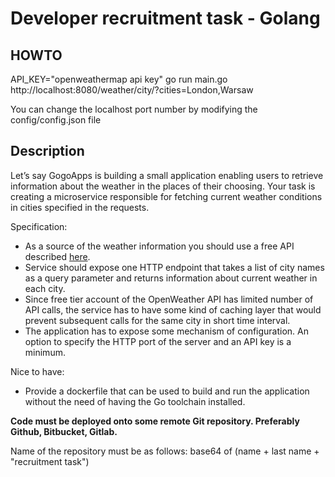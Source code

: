 # Developer recruitment task - Golang

## HOWTO
API_KEY="openweathermap api key" go run main.go
http://localhost:8080/weather/city/?cities=London,Warsaw

You can change the localhost port number by modifying the config/config.json file

## Description

Let’s say GogoApps is building a small application enabling users to retrieve information
about the weather in the places of their choosing. Your task is creating a microservice
responsible for fetching current weather conditions in cities specified in the requests.

Specification:
- As a source of the weather information you should use a free API described [here](https://openweathermap.org/current).
- Service should expose one HTTP endpoint that takes a list of city names as a
query parameter and returns information about current weather in each city.
- Since free tier account of the OpenWeather API has limited number of API calls,
the service has to have some kind of caching layer that would prevent
subsequent calls for the same city in short time interval.
- The application has to expose some mechanism of configuration. An option to
specify the HTTP port of the server and an API key is a minimum.

Nice to have:
- Provide a dockerfile that can be used to build and run the application without the
need of having the Go toolchain installed.

**Code must be deployed onto some remote Git repository. Preferably Github,
Bitbucket, Gitlab.**

Name of the repository must be as follows:
base64 of (name + last name + "recruitment task")